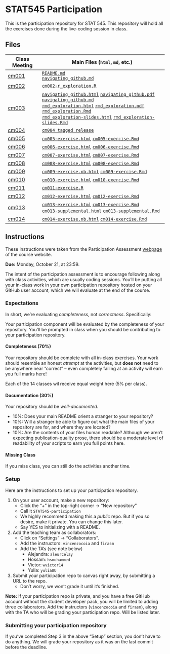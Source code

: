 # STAT545 Participation
This is the participation repository for STAT 545. This repository will hold all the exercises done during the live-coding session in class.

## Files

| Class Meeting | Main Files (`html`, `md`, etc.) |
| ------------- | ------------- |
| [cm001](https://github.com/dy-lin/STAT545-participation/tree/master/cm001)  | [`README.md`](https://github.com/dy-lin/STAT545-participation/blob/master/cm001/README.md)<br/>[`navigating_github.md`](https://github.com/dy-lin/STAT545-participation/blob/master/cm001/navigating_github.md) |
| [cm002](https://github.com/dy-lin/STAT545-participation/tree/master/cm002) | [`cm002-r_exploration.R`](https://github.com/dy-lin/STAT545-participation/blob/master/cm002/cm002-r_exploration.R)  |
| [cm003](https://github.com/dy-lin/STAT545-participation/tree/master/cm003) | [`navigating_github.html`](https://dy-lin.github.io/STAT545-participation/cm003/navigating_github.html) [`navigating_github.pdf`](https://dy-lin.github.io/STAT545-participation/cm003/navigating_github.pdf) [`navigating_github.md`](https://github.com/dy-lin/STAT545-participation/blob/master/cm003/navigating_github.md)<br/>[`rmd_exploration.html`](https://dy-lin.github.io/STAT545-participation/cm003/rmd_exploration.html) [`rmd_exploration.pdf`](https://dy-lin.github.io/STAT545-participation/cm003/rmd_exploration.pdf) [`rmd_exploration.Rmd`](https://github.com/dy-lin/STAT545-participation/blob/master/cm003/rmd_exploration.Rmd)<br/>[`rmd_exploration-slides.html`](https://dy-lin.github.io/STAT545-participation/cm003/rmd_exploration-slides.html) [`rmd_exploration-slides.Rmd`](https://github.com/dy-lin/STAT545-participation/blob/master/cm003/rmd_exploration-slides.Rmd)|
| [cm004](https://github.com/dy-lin/STAT545-participation/tree/master/cm004) | [`cm004 tagged release`](https://github.com/dy-lin/STAT545-participation/tree/cm004) |
| [cm005](https://github.com/dy-lin/STAT545-participation/tree/master/cm005) |[`cm005-exercise.html`](https://dy-lin.github.io/STAT545-participation/cm005/cm005-exercise.html) [`cm005-exercise.Rmd`](https://github.com/dy-lin/STAT545-participation/blob/master/cm005/cm005-exercise.Rmd)|
| [cm006](https://github.com/dy-lin/STAT545-participation/tree/master/cm006) | [`cm006-exercise.html`](https://dy-lin.github.io/STAT545-participation/cm006/cm006-exercise.html)  [`cm006-exercise.Rmd`](https://github.com/dy-lin/STAT545-participation/blob/master/cm006/cm006-exercise.Rmd) |
| [cm007](https://github.com/dy-lin/STAT545-participation/tree/master/cm007) | [`cm007-exercise.html`](https://dy-lin.github.io/STAT545-participation/cm007/cm007-exercise.html)  [`cm007-exercise.Rmd`](https://github.com/dy-lin/STAT545-participation/blob/master/cm007/cm007-exercise.Rmd)  |
| [cm008](https://github.com/dy-lin/STAT545-participation/tree/master/cm008) | [`cm008-exercise.html`](https://dy-lin.github.io/STAT545-participation/cm008/cm008-exercise.html)  [`cm008-exercise.Rmd`](https://github.com/dy-lin/STAT545-participation/blob/master/cm008/cm008-exercise.Rmd)  |
| [cm009](https://github.com/dy-lin/STAT545-participation/tree/master/cm009) | [`cm009-exercise.nb.html`](https://dy-lin.github.io/STAT545-participation/cm009/cm009-exercise.nb.html) [`cm009-exercise.Rmd`](https://github.com/dy-lin/STAT545-participation/blob/master/cm009/cm009-exercise.Rmd) |
| [cm010](https://github.com/dy-lin/STAT545-participation/tree/master/cm010) | [`cm010-exercise.html`](https://dy-lin.github.io/STAT545-participation/cm010/cm010-exercise.html)  [`cm010-exercise.Rmd`](https://github.com/dy-lin/STAT545-participation/blob/master/cm010/cm010-exercise.Rmd) |
| [cm011](https://github.com/dy-lin/STAT545-participation/tree/master/cm011) | [`cm011-exercise.R`](https://github.com/dy-lin/STAT545-participation/blob/master/cm011/cm011-exercise.R)|
| [cm012](https://github.com/dy-lin/STAT545-participation/tree/master/cm012) | [`cm012-exercise.html`](https://dy-lin.github.io/STAT545-participation/cm012/cm012-exercise.html)  [`cm012-exercise.Rmd`](https://github.com/dy-lin/STAT545-participation/blob/master/cm012/cm012-exercise.Rmd) |
| [cm013](https://github.com/dy-lin/STAT545-participation/tree/master/cm013) | [`cm013-exercise.html`](https://dy-lin.github.io/STAT545-participation/cm013/cm013-exercise.html) [`cm013-exercise.Rmd`](https://github.com/dy-lin/STAT545-participation/blob/master/cm013/cm013-exercise.Rmd)<br/>[`cm013-supplemental.html`](https://dy-lin.github.io/STAT545-participation/cm013/cm013-supplemental.html)  [`cm013-supplemental.Rmd`](https://github.com/dy-lin/STAT545-participation/blob/master/cm013/cm013-supplemental.Rmd)|
| [cm014](https://github.com/dy-lin/STAT545-participation/tree/master/cm014) | [`cm014-exercise.nb.html`](https://dy-lin.github.io/STAT545-participation/cm014/cm014-exercise.nb.html) [`cm014-exercise.Rmd`](https://github.com/dy-lin/STAT545-participation/blob/master/cm014/cm014-exercise.Rmd)|

## Instructions
These instructions were taken from the Participation Assessment [webpage](https://stat545.stat.ubc.ca/evaluation/participation/) of the course website.

**Due:** Monday, October 21, at 23:59.

The intent of the participation assessment is to encourage following along with class activities, which are usually coding sessions. You’ll be putting all your in-class work in your own participation repository hosted on your GitHub user account, which we will evaluate at the end of the course.

### Expectations
In short, we’re evaluating _completeness_, not _correctness_. Specifically:

Your participation component will be evaluated by the completeness of your repository. You’ll be prompted in class when you should be contributing to your participation repository.

#### Completeness (70%)
Your repository should be complete with all in-class exercises. Your work should resemble an honest _attempt_ at the activities, but **does not** need to be anywhere near “correct” – even completely failing at an activity will earn you full marks here!

Each of the 14 classes wil receive equal weight here (5% per class).

<!-- #####  Participation Checklist -->
#### Documentation (30%)

Your repository should be _well-documented_.

* 10%: Does your main README orient a stranger to your repository?
* 10%: Will a stranger be able to figure out what the main files of your repository are for, and where they are located?
* 10%: Are the contents of your files human readable? Although we aren’t expecting publication-quality prose, there should be a moderate level of readability of your scripts to earn you full points here.

#### Missing Class
If you miss class, you can still do the activities another time.

### Setup

Here are the instructions to set up your participation repository.

1. On your user account, make a new repository:
    * Click the “+” in the top-right corner -> “New repository”
    * Call it `STAT545-participation`
    * We highly recommend making this a _public_ repo. But if you so desire, make it private. You can change this later.
    * Say YES to initializing with a README.
1. Add the teaching team as collaborators:
    * Click on “Settings” -> “Collaborators”.
    * Add the instructors: `vincenzocoia` and `firasm`
    * Add the TA’s (see note below)
        * Alejandra: `aleurcelay`
        * Hossam: `hsmohammed`
        * Victor: `wvictor14`
        * Yulia: `yuliaUU`
 1. Submit your participation repo to canvas right away, by submitting a URL to the repo.
     * Don’t worry, we won’t grade it until it’s finished.
     
**Note:** If your participation repo is private, and you have a free GitHub account without the student developer pack, you will be limited to adding three collaborators. Add the instructors (`vincenzocoia` and `firasm`), along with the TA who will be grading your participation repo. Will be listed later.

### Submitting your participation repository

If you’ve completed Step 3 in the above “Setup” section, you don’t have to do anything. We will grade your repository as it was on the last commit before the deadline.
